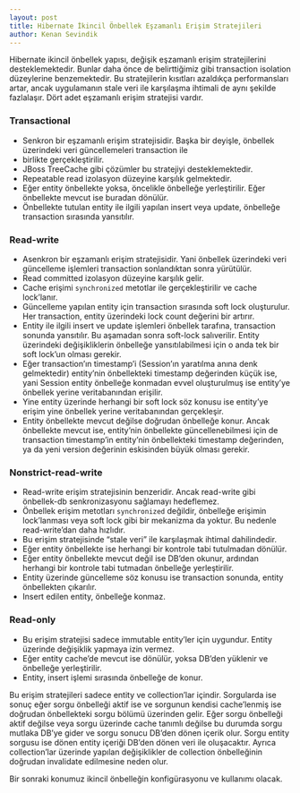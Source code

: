 ```yaml
---
layout: post
title: Hibernate İkincil Önbellek Eşzamanlı Erişim Stratejileri
author: Kenan Sevindik
---
```


Hibernate ikincil önbellek yapısı, değişik eşzamanlı erişim stratejilerini desteklemektedir. Bunlar daha önce de belirttiğimiz 
gibi transaction isolation düzeylerine benzemektedir. Bu stratejilerin kısıtları azaldıkça performansları artar, ancak 
uygulamanın stale veri ile karşılaşma ihtimali de aynı şekilde fazlalaşır. Dört adet eşzamanlı erişim stratejisi vardır.

### Transactional

* Senkron bir eşzamanlı erişim stratejisidir. Başka bir deyişle, önbellek üzerindeki veri güncellemeleri transaction ile 
* birlikte gerçekleştirilir.  
* JBoss TreeCache gibi çözümler bu stratejiyi desteklemektedir.  
* Repeatable read izolasyon düzeyine karşılık gelmektedir.  
* Eğer entity önbellekte yoksa, öncelikle önbelleğe yerleştirilir. Eğer önbellekte mevcut ise buradan dönülür.  
* Önbellekte tutulan entity ile ilgili yapılan insert veya update, önbelleğe transaction sırasında yansıtılır.

### Read-write

* Asenkron bir eşzamanlı erişim stratejisidir. Yani önbellek üzerindeki veri güncelleme işlemleri transaction sonlandıktan sonra yürütülür.  
* Read committed izolasyon düzeyine karşılık gelir.  
* Cache erişimi `synchronized` metotlar ile gerçekleştirilir ve cache lock’lanır.  
* Güncelleme yapılan entity için transaction sırasında soft lock oluşturulur. Her transaction, entity üzerindeki lock count değerini bir artırır.  
* Entity ile ilgili insert ve update işlemleri önbellek tarafına, transaction sonunda yansıtılır. Bu aşamadan sonra soft-lock salıverilir. Entity üzerindeki değişikliklerin önbelleğe yansıtılabilmesi için o anda tek bir soft lock’un olması gerekir.  
* Eğer transaction’ın timestamp’i (Session’ın yaratılma anına denk gelmektedir) entity’nin önbellekteki timestamp değerinden küçük ise, yani Session entity önbelleğe konmadan evvel oluşturulmuş ise entity’ye önbellek yerine veritabanından erişilir.  
* Yine entity üzerinde herhangi bir soft lock söz konusu ise entity’ye erişim yine önbellek yerine veritabanından gerçekleşir.  
* Entity önbellekte mevcut değilse doğrudan önbelleğe konur. Ancak önbellekte mevcut ise, entity’nin önbellekte güncellenebilmesi için de transaction timestamp’in entity’nin önbellekteki timestamp değerinden, ya da yeni version değerinin eskisinden büyük olması gerekir.

### Nonstrict-read-write

* Read-write erişim stratejisinin benzeridir. Ancak read-write gibi önbellek-db senkronizasyonu sağlamayı hedeflemez.  
* Önbellek erişim metotları `synchronized` değildir, önbelleğe erişimin lock’lanması veya soft lock gibi bir mekanizma da yoktur. Bu nedenle read-write’dan daha hızlıdır.  
* Bu erişim stratejisinde “stale veri” ile karşılaşmak ihtimal dahilindedir.  
* Eğer entity önbellekte ise herhangi bir kontrole tabi tutulmadan dönülür.  
* Eğer entity önbellekte mevcut değil ise DB’den okunur, ardından herhangi bir kontrole tabi tutmadan önbelleğe yerleştirilir.  
* Entity üzerinde güncelleme söz konusu ise transaction sonunda, entity önbellekten çıkarılır.  
* Insert edilen entity, önbelleğe konmaz.

### Read-only

* Bu erişim stratejisi sadece immutable entity’ler için uygundur. Entity üzerinde değişiklik yapmaya izin vermez.  
* Eğer entity cache’de mevcut ise dönülür, yoksa DB’den yüklenir ve önbelleğe yerleştirilir.  
* Entity, insert işlemi sırasında önbelleğe de konur.


Bu erişim stratejileri sadece entity ve collection’lar içindir. Sorgularda ise sonuç eğer sorgu önbelleği aktif ise ve 
sorgunun kendisi cache’lenmiş ise doğrudan önbellekteki sorgu bölümü üzerinden gelir. Eğer sorgu önbelleği aktif değilse 
veya sorgu üzerinde cache tanımlı değilse bu durumda sorgu mutlaka DB’ye gider ve sorgu sonucu DB’den dönen içerik olur. 
Sorgu entity sorgusu ise dönen entity içeriği DB’den dönen veri ile oluşacaktır. Ayrıca collection’lar üzerinde yapılan 
değişiklikler de collection önbelleğinin doğrudan invalidate edilmesine neden olur.

Bir sonraki konumuz ikincil önbelleğin konfigürasyonu ve kullanımı olacak.

